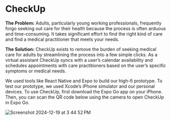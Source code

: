 # CheckUp

**The Problem:** Adults, particularly young working professionals, frequently forgo seeking out care for their health because the process is often arduous and time-consuming. It takes significant effort to find the right kind of care and find a medical practitioner that meets your needs. 

**The Solution:** CheckUp exists to remove the burden of seeking medical care for adults by streamlining the process into a few simple clicks. As a virtual assistant CheckUp syncs with a user’s calendar availability and schedules appointments with care practitioners based on the user’s specific symptoms or medical needs. 

We used tools like React Native and Expo to build our high-fi prototype. To test our prototype, we used Xcode’s iPhone simulator and our personal devices. To use CheckUp, first download the Expo Go app on your iPhone. Then, you can scan the QR code below using the camera to open CheckUp in Expo Go.  

![Screenshot 2024-12-19 at 3 44 52 PM](https://github.com/user-attachments/assets/ac3e9f70-4345-418a-b870-265b485404bb)
